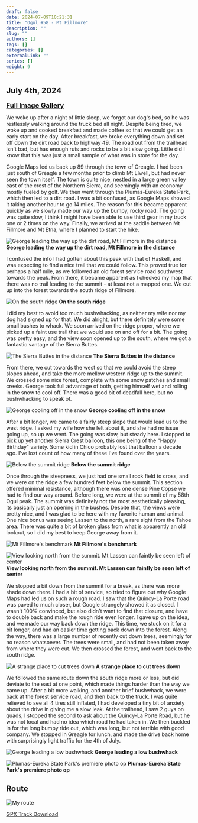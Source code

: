 ```yaml
---
draft: false
date: 2024-07-09T10:21:31
title: "Ogul #58 - Mt Fillmore"
description: ""
slug: ""
authors: []
tags: []
categories: []
externalLink: ""
series: []
weight: 9
---
```

## July 4th, 2024
<a href="../../galleries/mt-fillmore-gallery/"><font size="4"><b>Full Image Gallery</b></font></a>

We woke up after a night of little sleep, we forgot our dog's bed, so he was restlessly walking around the truck bed all night. Despite being tired, we woke up and cooked breakfast and made coffee so that we could get an early start on the day. After breakfast, we broke everything down and set off down the dirt road back to highway 49. The road out from the trailhead isn't bad, but has enough ruts and rocks to be a bit slow going. Little did I know that this was just a small sample of what was in store for the day.

Google Maps led us back up 89 through the town of Greagle. I had been just south of Greagle a few months prior to climb Mt Elwell, but had never seen the town itself. The town is quite nice, nestled in a large green valley east of the crest of the Northern Sierra, and seemingly with an economy mostly fueled by golf. We then went through the Plumas-Eureka State Park, which then led to a dirt road. I was a bit confused, as Google Maps showed it taking another hour to go 14 miles. The reason for this became apparent quickly as we slowly made our way up the bumpy, rocky road. The going was quite slow, I think I might have been able to use third gear in my truck one or 2 times on the way. Finally, we arrived at the saddle between Mt Fillmore and Mt Etna, where I planned to start the hike.

![George leading the way up the dirt road, Mt Fillmore in the distance](https://s3.us-west-1.wasabisys.com/web-assets/mt-fillmore-7-4-24/PXL_20240704_163849384.jpg?classes=shadow)
**George leading the way up the dirt road, Mt Fillmore in the distance**


I confused the info I had gotten about this peak with that of Haskell, and was expecting to find a nice trail that we could follow. This proved true for perhaps a half mile, as we followed an old forest service road southwest towards the peak. From there, it became apparent as I checked my map that there was no trail leading to the summit - at least not a mapped one. We cut up into the forest towards the south ridge of Fillmore.

![On the south ridge](https://s3.us-west-1.wasabisys.com/web-assets/mt-fillmore-7-4-24/PXL_20240704_165713186.jpg?classes=shadow)
**On the south ridge**

I did my best to avoid too much bushwhacking, as neither my wife nor my dog had signed up for that. We did alright, but there definitely were some small bushes to whack. We soon arrived on the ridge proper, where we picked up a faint use trail that we would use on and off for a bit. The going was pretty easy, and the view soon opened up to the south, where we got a fantastic vantage of the Sierra Buttes. 

![The Sierra Buttes in the distance](https://s3.us-west-1.wasabisys.com/web-assets/mt-fillmore-7-4-24/PXL_20240704_170613371.jpg?classes=shadow)
**The Sierra Buttes in the distance**

From there, we cut towards the west so that we could avoid the steep slopes ahead, and take the more mellow western ridge up to the summit. We crossed some nice forest, complete with some snow patches and small creeks. George took full advantage of both, getting himself wet and rolling in the snow to cool off. There was a good bit of deadfall here, but no bushwhacking to speak of. 

![George cooling off in the snow](https://s3.us-west-1.wasabisys.com/web-assets/mt-fillmore-7-4-24/PXL_20240704_171955636.jpg?classes=shadow)
**George cooling off in the snow**

After a bit longer, we came to a fairly steep slope that would lead us to the west ridge. I asked my wife how she felt about it, and she had no issue going up, so up we went. The going was slow, but steady here. I stopped to pick up yet another Sierra Crest balloon, this one being of the "Happy Birthday" variety. Some kid in Chico probably lost that balloon a decade ago. I've lost count of how many of these I've found over the years.

![Below the summit ridge](https://s3.us-west-1.wasabisys.com/web-assets/mt-fillmore-7-4-24/PXL_20240704_173744498.jpg?classes=shadow)
**Below the summit ridge**

Once through the steepness, we just had one small rock field to cross, and we were on the ridge a few hundred feet below the summit. This section offered minimal resistance, although there was one dense Pine Copse we had to find our way around. Before long, we were at the summit of my 58th Ogul peak. The summit was definitely not the most aesthetically pleasing, its basically just an opening in the bushes. Despite that, the views were pretty nice, and I was glad to be here with my favorite human and animal. One nice bonus was seeing Lassen to the north, a rare sight from the Tahoe area. There was quite a bit of broken glass from what is apparently an old lookout, so I did my best to keep George away from it. 

![Mt Fillmore's benchmark](https://s3.us-west-1.wasabisys.com/web-assets/mt-fillmore-7-4-24/PXL_20240704_175422609.jpg?classes=shadow)
**Mt Fillmore's benchmark**

![View looking north from the summit. Mt Lassen can faintly be seen left of center](https://s3.us-west-1.wasabisys.com/web-assets/mt-fillmore-7-4-24/PXL_20240704_181436607.MP.jpg?classes=shadow)
**View looking north from the summit. Mt Lassen can faintly be seen left of center**

We stopped a bit down from the summit for a break, as there was more shade down there. I had a bit of service, so tried to figure out why Google Maps had led us on such a rough road. I saw that the Quincy-La Porte road was paved to much closer, but Google strangely showed it as closed. I wasn't 100% convinced, but also didn't want to find that closure, and have to double back and make the rough ride even longer. I gave up on the idea, and we made our way back down the ridge. This time, we stuck on it for a bit longer, and had an easier time getting back down into the forest. Along the way, there was a large number of recently cut down trees, seemingly for no reason whatsoever. The trees were small, and had not been taken away from where they were cut. We then crossed the forest, and went back to the south ridge. 

![A strange place to cut trees down](https://s3.us-west-1.wasabisys.com/web-assets/mt-fillmore-7-4-24/PXL_20240704_183029594.jpg?classes=shadow)
**A strange place to cut trees down**

We followed the same route down the south ridge more or less, but did deviate to the east at one point, which made things harder than the way we came up. After a bit more walking, and another brief bushwhack, we were back at the forest service road, and then back to the truck. I was quite relieved to see all 4 tires still inflated, I had developed a tiny bit of anxiety about the drive in giving me a slow leak. At the trailhead, I saw 2 guys on quads, I stopped the second to ask about the Quincy-La Porte Road, but he was not local and had no idea which road he had taken in. We then buckled in for the long bumpy ride out, which was long, but not terrible with good company. We stopped in Greagle for lunch, and made the drive back home with surprisingly light traffic for the 4th of July. 

![George leading a low bushwhack](https://s3.us-west-1.wasabisys.com/web-assets/mt-fillmore-7-4-24/PXL_20240704_190821408.jpg?classes=shadow)
**George leading a low bushwhack**

![Plumas-Eureka State Park's premiere photo op](https://s3.us-west-1.wasabisys.com/web-assets/mt-fillmore-7-4-24/PXL_20240704_205732080.MP.jpg?classes=shadow)
**Plumas-Eureka State Park's premiere photo op**

## Route
![My route](https://s3.us-west-1.wasabisys.com/web-assets/mt-fillmore-7-4-24/mt-fillmore_route.png?classes=shadow)

[GPX Track Download](https://s3.us-west-1.wasabisys.com/web-assets/mt-fillmore-7-4-24/mt-fillmore_route.gpx)